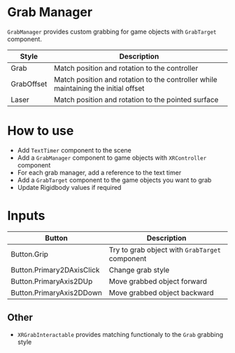 # Grab Manager

`GrabManager` provides custom grabbing for game objects with `GrabTarget` component. 

| Style      | Description                                                                        |
| ---        | ---                                                                                |
| Grab       | Match position and rotation to the controller                                      |
| GrabOffset | Match position and rotation to the controller while maintaining the initial offset |
| Laser      | Match position and rotation to the pointed surface                                 | 

# How to use

 - Add `TextTimer` component to the scene
 - Add a `GrabManager` component to game objects with `XRController` component
 - For each grab manager, add a reference to the text timer 
 - Add a `GrabTarget` component to the game objects you want to grab
 - Update Rigidbody values if required  

# Inputs

| Button                    | Description                                    |
| ---                       | ---                                            |
| Button.Grip               | Try to grab object with `GrabTarget` component |
| Button.Primary2DAxisClick | Change grab style                              |
| Button.PrimaryAxis2DUp    | Move grabbed object forward                    |
| Button.PrimaryAxis2DDown  | Move grabbed object backward                   |

## Other
 - `XRGrabInteractable` provides matching functionaly to the `Grab` grabbing style